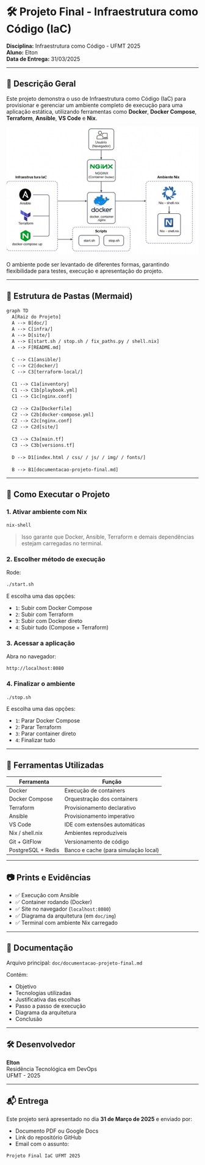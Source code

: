 # 🛠️ Projeto Final - Infraestrutura como Código (IaC)

**Disciplina:** Infraestrutura como Código - UFMT 2025  
**Aluno:** Elton  
**Data de Entrega:** 31/03/2025

---

## 📌 Descrição Geral

Este projeto demonstra o uso de Infraestrutura como Código (IaC) para provisionar e gerenciar um ambiente completo de execução para uma aplicação estática, utilizando ferramentas como **Docker**, **Docker Compose**, **Terraform**, **Ansible**, **VS Code** e **Nix**.

![Estrutura do Projeto](/doc/Fluxo-IaC.png)

O ambiente pode ser levantado de diferentes formas, garantindo flexibilidade para testes, execução e apresentação do projeto.

---

## 🧱 Estrutura de Pastas (Mermaid)

```mermaid
graph TD
  A[Raiz do Projeto]
  A --> B[doc/]
  A --> C[infra/]
  A --> D[site/]
  A --> E[start.sh / stop.sh / fix_paths.py / shell.nix]
  A --> F[README.md]

  C --> C1[ansible/]
  C --> C2[docker/]
  C --> C3[terraform-local/]

  C1 --> C1a[inventory]
  C1 --> C1b[playbook.yml]
  C1 --> C1c[nginx.conf]

  C2 --> C2a[Dockerfile]
  C2 --> C2b[docker-compose.yml]
  C2 --> C2c[nginx.conf]
  C2 --> C2d[site/]

  C3 --> C3a[main.tf]
  C3 --> C3b[versions.tf]

  D --> D1[index.html / css/ / js/ / img/ / fonts/]

  B --> B1[documentacao-projeto-final.md]
```

---

## 🚀 Como Executar o Projeto

### 1. Ativar ambiente com Nix

```bash
nix-shell
```

> Isso garante que Docker, Ansible, Terraform e demais dependências estejam carregadas no terminal.

### 2. Escolher método de execução

Rode:
```bash
./start.sh
```
E escolha uma das opções:

- `1`: Subir com Docker Compose
- `2`: Subir com Terraform
- `3`: Subir com Docker direto
- `4`: Subir tudo (Compose + Terraform)

### 3. Acessar a aplicação

Abra no navegador:
```
http://localhost:8080
```

### 4. Finalizar o ambiente

```bash
./stop.sh
```
E escolha uma das opções:

- `1`: Parar Docker Compose
- `2`: Parar Terraform
- `3`: Parar container direto
- `4`: Finalizar tudo

---

## 🧩 Ferramentas Utilizadas

| Ferramenta         | Função |
|--------------------|--------|
| Docker             | Execução de containers |
| Docker Compose     | Orquestração dos containers |
| Terraform          | Provisionamento declarativo |
| Ansible            | Provisionamento imperativo |
| VS Code            | IDE com extensões automáticas |
| Nix / shell.nix    | Ambientes reproduzíveis |
| Git + GitFlow      | Versionamento de código |
| PostgreSQL + Redis | Banco e cache (para simulação local) |

---

## 📷 Prints e Evidências

- ✅ Execução com Ansible
- ✅ Container rodando (Docker)
- ✅ Site no navegador (`localhost:8080`)
- ✅ Diagrama da arquitetura (em `doc/img`)
- ✅ Terminal com ambiente Nix carregado

---

## 📄 Documentação

Arquivo principal: `doc/documentacao-projeto-final.md`

Contém:
- Objetivo
- Tecnologias utilizadas
- Justificativa das escolhas
- Passo a passo de execução
- Diagrama da arquitetura
- Conclusão

---

## 🛠️ Desenvolvedor

**Elton**  
Residência Tecnológica em DevOps  
UFMT - 2025

---

## 📬 Entrega

Este projeto será apresentado no dia **31 de Março de 2025** e enviado por:

- Documento PDF ou Google Docs
- Link do repositório GitHub
- Email com o assunto:

```
Projeto Final IaC UFMT 2025
```

